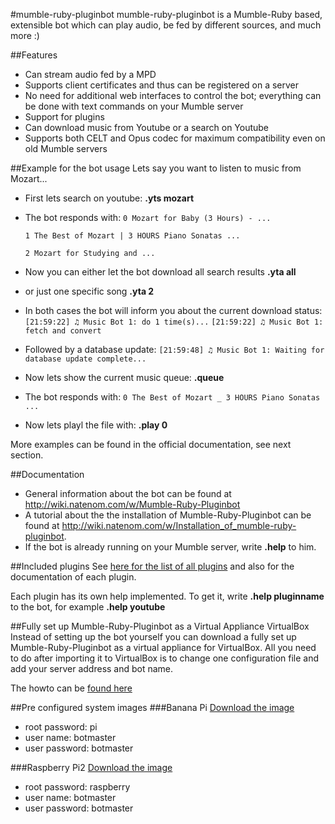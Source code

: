 #mumble-ruby-pluginbot
mumble-ruby-pluginbot is a Mumble-Ruby based, extensible bot which can play audio, be fed by different sources, and much more :)

##Features
- Can stream audio fed by a MPD
- Supports client certificates and thus can be registered on a server
- No need for additional web interfaces to control the bot; everything can be done with text commands on your Mumble server
- Support for plugins
- Can download music from Youtube or a search on Youtube
- Supports both CELT and Opus codec for maximum compatibility even on old Mumble servers

##Example for the bot usage
Lets say you want to listen to music from Mozart...

* First lets search on youtube:
    **.yts mozart**
* The bot responds with:
    ```0 Mozart for Baby (3 Hours) - ...```

    ```1 The Best of Mozart | 3 HOURS Piano Sonatas ...```
    
    ```2 Mozart for Studying and ...```
    
* Now you can either let the bot download all search results
    **.yta all**
* or just one specific song
    **.yta 2**
* In both cases the bot will inform you about the current download status:
    ```[21:59:22] ♫ Music Bot 1: do 1 time(s)...```
    ```[21:59:22] ♫ Music Bot 1: fetch and convert```
* Followed by a database update:
    ```[21:59:48] ♫ Music Bot 1: Waiting for database update complete...```
* Now lets show the current music queue:
    **.queue**
* The bot responds with:
    ```0 The Best of Mozart _ 3 HOURS Piano Sonatas ...```
* Now lets playl the file with:
    **.play 0**

More examples can be found in the official documentation, see next section.

##Documentation
* General information about the bot can be found at http://wiki.natenom.com/w/Mumble-Ruby-Pluginbot
* A tutorial about the the installation of Mumble-Ruby-Pluginbot can be found at http://wiki.natenom.com/w/Installation_of_mumble-ruby-pluginbot.
* If the bot is already running on your Mumble server, write **.help** to him.

##Included plugins
See [here for the list of all plugins](http://wiki.natenom.com/w/Category:Plugins_for_Mumble-Ruby-Pluginbot) and also for the documentation of each plugin.

Each plugin has its own help implemented. To get it, write **.help pluginname** to the bot, for example **.help youtube**

##Fully set up Mumble-Ruby-Pluginbot as a Virtual Appliance VirtualBox
Instead of setting up the bot yourself you can download a fully set up Mumble-Ruby-Pluginbot as a virtual appliance for VirtualBox. All you need to do after importing it to VirtualBox is to change one configuration file and add your server address and bot name.

The howto can be [found here](http://wiki.natenom.com/w/VirtualBox_Appliance_for_Mumble-Ruby-Pluginbot)

##Pre configured system images
###Banana Pi
[Download the image](http://soa.chickenkiller.com/daten/dafoxia_BananaPiPluginbot.zip)

- root password: pi
- user name:  botmaster
- user password: botmaster

###Raspberry Pi2
[Download the image](http://soa.chickenkiller.com/daten/dafoxia_raspi2.pluginbot.zip)

- root password: raspberry
- user name:  botmaster
- user password: botmaster
